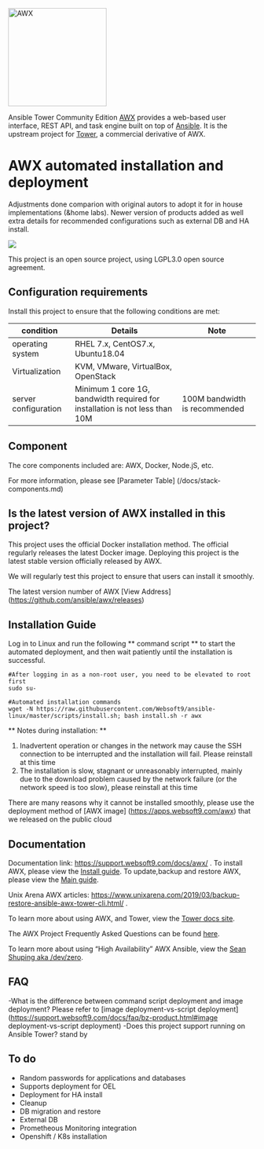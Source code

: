 <img src="https://raw.githubusercontent.com/ansible/awx-logos/master/awx/ui/client/assets/logo-login.svg?sanitize=true" width=200 alt="AWX" />

Ansible Tower Community Edition [AWX](https://github.com/ansible/awx) provides a web-based user interface, REST API, and task engine built on top of [Ansible](https://github.com/ansible/ansible). It is the upstream project for [Tower](https://www.ansible.com/tower), a commercial derivative of AWX. 

# AWX automated installation and deployment
 
Adjustments done comparion with original autors to adopt it for in house implementations (&home labs). Newer version of products added as well extra details for recommended configurations such as external DB and HA install.

![](https://libs.websoft9.com/Websoft9/DocsPicture/en/awx/awxui-websoft9.png)

This project is an open source project, using LGPL3.0 open source agreement.

## Configuration requirements

Install this project to ensure that the following conditions are met:

| condition       | Details       | Note  |
| ------------ | ------------ | ----- |
| operating system       | RHEL 7.x, CentOS7.x, Ubuntu18.04      |    |
| Virtualization|  KVM, VMware, VirtualBox, OpenStack |  |
| server configuration | Minimum 1 core 1G, bandwidth required for installation is not less than 10M |  100M bandwidth is recommended|

## Component

The core components included are: AWX, Docker, Node.jS, etc.

For more information, please see [Parameter Table] (/docs/stack-components.md)

## Is the latest version of AWX installed in this project?

This project uses the official Docker installation method. The official regularly releases the latest Docker image. Deploying this project is the latest stable version officially released by AWX.

We will regularly test this project to ensure that users can install it smoothly.  

The latest version number of AWX [View Address] (https://github.com/ansible/awx/releases)

## Installation Guide

Log in to Linux and run the following ** command script ** to start the automated deployment, and then wait patiently until the installation is successful.

```
#After logging in as a non-root user, you need to be elevated to root first
sudo su-

#Automated installation commands
wget -N https://raw.githubusercontent.com/Websoft9/ansible-linux/master/scripts/install.sh; bash install.sh -r awx

```

** Notes during installation: **   

1. Inadvertent operation or changes in the network may cause the SSH connection to be interrupted and the installation will fail. Please reinstall at this time
2. The installation is slow, stagnant or unreasonably interrupted, mainly due to the download problem caused by the network failure (or the network speed is too slow), please reinstall at this time

There are many reasons why it cannot be installed smoothly, please use the deployment method of [AWX image] (https://apps.websoft9.com/awx) that we released on the public cloud


## Documentation

Documentation link: https://support.websoft9.com/docs/awx/ .
To install AWX, please view the [Install guide](./docs/INSTALL.md).
To update,backup and restore AWX, please view the [Main guide](./docs/UPDATE.md).

Unix Arena AWX articles: https://www.unixarena.com/2019/03/backup-restore-ansible-awx-tower-cli.html/ .


To learn more about using AWX, and Tower, view the [Tower docs site](http://docs.ansible.com/ansible-tower/index.html).

The AWX Project Frequently Asked Questions can be found [here](https://www.ansible.com/awx-project-faq).

To learn more about using “High Availability” AWX Ansible, view the [Sean Shuping aka /dev/zero](https://devzero.co.za/2019/02/28/high-availability-awx-ansible/).

## FAQ

-What is the difference between command script deployment and image deployment? Please refer to [image deployment-vs-script deployment] (https://support.websoft9.com/docs/faq/bz-product.html#image deployment-vs-script deployment)
-Does this project support running on Ansible Tower? stand by

## To do

* Random passwords for applications and databases
* Supports deployment for OEL
* Deployment for HA install
* Cleanup
* DB migration and restore
* External DB
* Prometheous Monitoring integration
* Openshift / K8s installation
